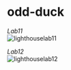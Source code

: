 # odd-duck

*Lab11*  
![lighthouselab11](../img/lab11.png)

*Lab12*  
![lighthouselab12](../img/lab12.png)

